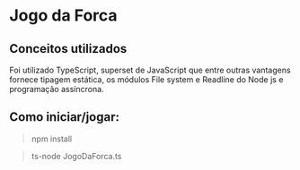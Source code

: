 # Jogo da Forca

## Conceitos utilizados

Foi utilizado TypeScript, superset de JavaScript que entre outras vantagens fornece tipagem estática, os módulos File system e Readline do Node js e programação assíncrona.

## Como iniciar/jogar:

> npm install

> ts-node JogoDaForca.ts
